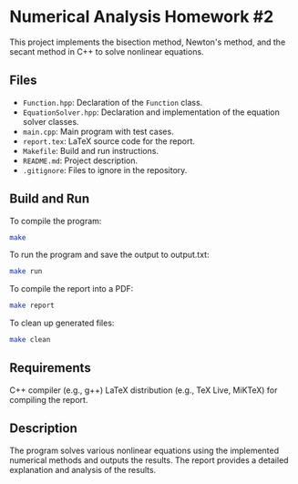 # Numerical Analysis Homework #2

This project implements the bisection method, Newton's method, and the secant method in C++ to solve nonlinear equations.

## Files

- `Function.hpp`: Declaration of the `Function` class.
- `EquationSolver.hpp`: Declaration and implementation of the equation solver classes.
- `main.cpp`: Main program with test cases.
- `report.tex`: LaTeX source code for the report.
- `Makefile`: Build and run instructions.
- `README.md`: Project description.
- `.gitignore`: Files to ignore in the repository.

## Build and Run

To compile the program:

```bash
make
```

To run the program and save the output to output.txt:

```bash
make run
```
To compile the report into a PDF:

```bash
make report
```
To clean up generated files:

```bash
make clean
```
## Requirements
C++ compiler (e.g., g++)
LaTeX distribution (e.g., TeX Live, MiKTeX) for compiling the report.
## Description
The program solves various nonlinear equations using the implemented numerical methods and outputs the results. The report provides a detailed explanation and analysis of the results.